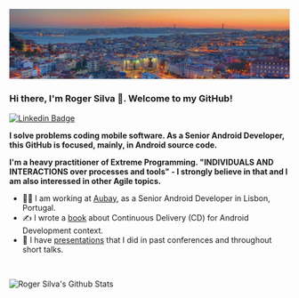 ![Cover](https://github.com/orogersilva/orogersilva/blob/master/images/lisbonwallpaper.jpg)

### Hi there, I'm Roger Silva 👋. Welcome to my GitHub!

[![Linkedin Badge](https://img.shields.io/badge/-Add&nbsp;Me-blue?style=flat-square&logo=Linkedin&logoColor=white&link=https://www.linkedin.com/in/orogersilva/)](https://www.linkedin.com/in/orogersilva/)

**I solve problems coding mobile software. As a Senior Android Developer, this GitHub is focused, mainly, in Android source code.** 

**I'm a heavy practitioner of Extreme Programming. "INDIVIDUALS AND INTERACTIONS over processes and tools" - I strongly believe in that and I am also interessed in other Agile topics.**

* 👨‍💻 I am working at [Aubay](https://www.linkedin.com/company/aubay-portugal/), as a Senior Android Developer in Lisbon, Portugal.
* ✍ I wrote a [book](https://www.casadocodigo.com.br/products/livro-entrega-continua-android) about Continuous Delivery (CD) for Android Development context.
* 🎤 I have [presentations](https://speakerdeck.com/orogersilva) that I did in past conferences and throughout short talks.

<br />

![Roger Silva's Github Stats](https://github-readme-stats.vercel.app/api?username=orogersilva&count_private=true)
